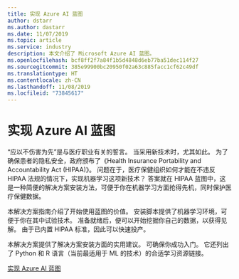 ```yaml
---
title: 实现 Azure AI 蓝图
author: dstarr
ms.author: dastarr
ms.date: 11/07/2019
ms.topic: article
ms.service: industry
description: 本文介绍了 Microsoft Azure AI 蓝图。
ms.openlocfilehash: bcf8ff2f7a84f1b5d4848d6eb77ba51dec114f27
ms.sourcegitcommit: 385e99900bc20950f02a63c885facc1cf62c49df
ms.translationtype: HT
ms.contentlocale: zh-CN
ms.lasthandoff: 11/08/2019
ms.locfileid: "73845617"
---
```

# <a name="implementing-the-azure-blueprint-for-ai"></a>实现 Azure AI 蓝图

“应以不伤害为先”是与医疗职业有关的誓言。 当采用新技术时，尤其如此。 为了确保患者的隐私安全，政府颁布了《Health Insurance Portability and Accountability Act (HIPAA)》。 问题在于，医疗保健组织如何才能在不违反 HIPAA 法规的情况下，实现机器学习这项新技术？ 答案就在 HIPAA 蓝图中，这是一种简便的解决方案安装方法，可便于你在机器学习方面抢得先机，同时保护医疗保健数据。

本解决方案指南介绍了开始使用蓝图的价值。 安装脚本提供了机器学习环境，可便于你在其中试验技术。 准备就绪后，便可以开始挖掘你自己的数据，以获得见解。 由于已内置 HIPAA 标准，因此可以快速投产。

本解决方案提供了解决方案安装方面的实用建议。 可确保你成功入门。 它还列出了 Python 和 R 语言（当前最适用于 ML 的技术）的合适学习资源链接。

[实现 Azure AI 蓝图](/azure/industry/health/sg-healthcare-ai-blueprint?WT.mc_id=health-docs-dastarr)

